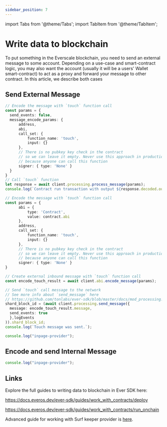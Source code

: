 ```yaml
---
sidebar_position: 7
---
```


import Tabs from '@theme/Tabs';
import TabItem from '@theme/TabItem';

# Write data to blockchain

To put something in the Everscale blockchain, you need to send an external message to some account. Depending on a use-case and smart-contract logic, you may also want the account (usually it will be a users' Wallet smart-contract) to act as a proxy and forward your message to other contract. In this article, we describe both cases

## Send External Message

<Tabs>

  <TabItem value="ever-sdk process" label="ever-sdk-js process_message">

  ```typescript
  // Encode the message with `touch` function call
const params = {
    send_events: false,
    message_encode_params: {
        address,
        abi,
        call_set: {
            function_name: 'touch',
            input: {}
        },
        // There is no pubkey key check in the contract
        // so we can leave it empty. Never use this approach in production
        // because anyone can call this function
        signer: { type: 'None' }
    }
}
// Call `touch` function
let response = await client.processing.process_message(params);
console.log(`Сontract run transaction with output ${response.decoded.output}, ${response.transaction.id}`);
  ```
  </TabItem>

  <TabItem value="ever-sdk encode+send" label="ever-sdk-js encode_message -> send_message">

  ```typescript
  // Encode the message with `touch` function call
const params = {
        abi = {
            type: 'Contract',
            value: contract.abi
        },
        address,
        call_set: {
            function_name: 'touch',
            input: {}
        },
        // There is no pubkey key check in the contract
        // so we can leave it empty. Never use this approach in production
        // because anyone can call this function
        signer: { type: 'None' }
}

// Create external inbound message with `touch` function call
const encode_touch_result = await client.abi.encode_message(params);

// Send `touch` call message to the network
// See more info about `send_message` here  
// https://github.com/tonlabs/ever-sdk/blob/master/docs/mod_processing.md#send_message
shard_block_id = (await client.processing.send_message({
    message: encode_touch_result.message,
    send_events: true
    },logEvents
)).shard_block_id;
console.log(`Touch message was sent.`);
  ```
  </TabItem>

  <TabItem value="inp-prov" label="everscale-inpage-provider">

  ```typescript
  console.log("inpage-provider");
  ```
  </TabItem>

</Tabs>

## Encode and send Internal Message

<Tabs>
  <TabItem value="inp-prov" label="everscale-inpage-provider">

  ```typescript
  console.log("inpage-provider");
  ```
  </TabItem>

</Tabs>

## Links

Explore the full guides to writing data to blockchain in Ever SDK here:

  https://docs.everos.dev/ever-sdk/guides/work_with_contracts/deploy

  https://docs.everos.dev/ever-sdk/guides/work_with_contracts/run_onchain

  Advanced guide for working with Surf keeper provider is [here](surf-wallet-advanced.md).